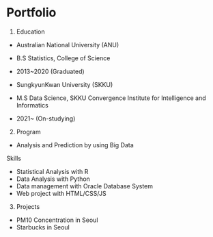# Portfolio

1. Education
- Australian National University (ANU)
- B.S Statistics, College of Science
- 2013~2020 (Graduated)

- SungkyunKwan University (SKKU)
- M.S Data Science, SKKU Convergence Institute for Intelligence and Informatics
- 2021~ (On-studying)

2. Program
- Analysis and Prediction by using Big Data

Skills
- Statistical Analysis with R
- Data Analysis with Python
- Data management with Oracle Database System
- Web project with HTML/CSS/JS

3. Projects
- PM10 Concentration in Seoul 
- Starbucks in Seoul 

